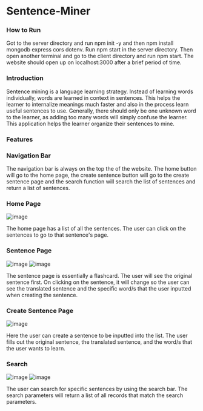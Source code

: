 # Sentence-Miner

### How to Run
Got to the server directory and run npm init -y and then npm install mongodb express cors dotenv. Run npm start in the server directory. Then open another terminal
and go to the client directory and run npm start. The website should open up on localhost:3000 after a brief period of time.

### Introduction

Sentence mining is a language learning strategy. Instead of learning words individually, words are learned in context in sentences. This helps the learner 
to internalize meanings much faster and also in the process learn useful sentences to use. Generally, there should only be one unknown word to the learner,
as adding too many words will simply confuse the learner. This application helps the learner organize their sentences to mine.

### Features

### Navigation Bar

The navigation bar is always on the top the of the website. The home button will go to the home page, the create sentence button will go to the create sentence
page and the search function will search the list of sentences and return a list of sentences.

### Home Page
![image](https://user-images.githubusercontent.com/38774593/217149832-9e850a76-ce36-4b28-b486-329baa1117ba.png)


The home page has a list of all the sentences. The user can click on the sentences to go to that sentence's page. 


### Sentence Page
![image](https://user-images.githubusercontent.com/38774593/217149959-6d31cd85-25cd-45bd-94fc-c1494b08902c.png)
![image](https://user-images.githubusercontent.com/38774593/217149985-253248b1-0cd5-4af2-b835-9dd53834810c.png)


The sentence page is essentially a flashcard. The user will see the original sentence first. On clicking on the sentence, it will change so the user can see
the translated sentence and the specific word/s that the user inputted when creating the sentence.

### Create Sentence Page

![image](https://user-images.githubusercontent.com/38774593/217150014-35bef30f-fc17-4037-bf47-0cbe8c1739cc.png)


Here the user can create a sentence to be inputted into the list. The user fills out the original sentence, the translated sentence, and the word/s that the user
wants to learn.

### Search 
![image](https://user-images.githubusercontent.com/38774593/217150156-05f7bba9-a4a7-42f7-aeb6-e9145b14c468.png)
![image](https://user-images.githubusercontent.com/38774593/217150181-eaff9ca6-9377-4bf4-b2aa-6ba4e67799fa.png)

The user can search for specific sentences by using the search bar. The search parameters will return a list of all records that match the search parameters.
